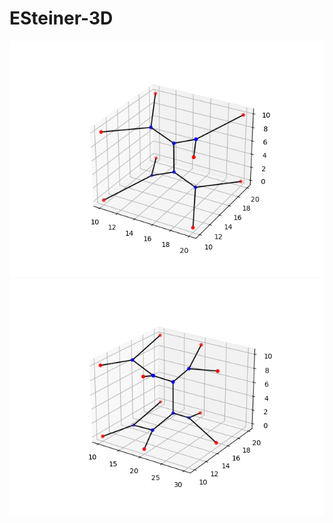 # ESteiner-3D

![plot 3D Steiner](https://github.com/Kallel-Abd/ESteiner-3D/blob/main/img/Figure_1.png)
![plot 3D Steiner](https://github.com/Kallel-Abd/ESteiner-3D/blob/main/img/Figure_3.png)


